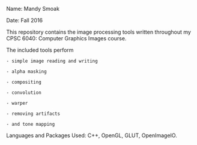 Name: Mandy Smoak

Date: Fall 2016

This repository contains the image processing tools written throughout my CPSC 6040: Computer Graphics Images course. 

The included tools perform  

    - simple image reading and writing
    
    - alpha masking
    
    - compositing 
    
    - convolution
    
    - warper
    
    - removing artifacts 
    
    - and tone mapping
    
    
Languages and Packages Used: C++, OpenGL, GLUT, OpenImageIO. 
